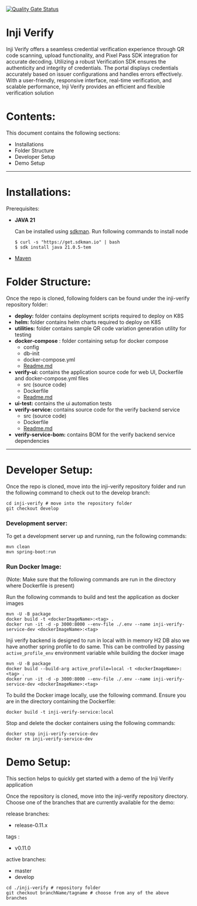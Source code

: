 [![Quality Gate Status](https://sonarcloud.io/api/project_badges/measure?branch=release-0.13.x&project=mosip_inji-verify=alert_status)](https://sonarcloud.io/dashboard?branch=release-0.13.x&id=mosip_inji-verify)
# Inji Verify

Inji Verify offers a seamless credential verification experience through QR code scanning, upload functionality, and Pixel Pass SDK integration for accurate decoding. Utilizing a robust Verification SDK ensures the authenticity and integrity of credentials. The portal displays credentials accurately based on issuer configurations and handles errors effectively. With a user-friendly, responsive interface, real-time verification, and scalable performance, Inji Verify provides an efficient and flexible verification solution

# Contents:

This document contains the following sections:

- Installations
- Folder Structure
- Developer Setup
- Demo Setup

---

# Installations:

Prerequisites:

- **JAVA 21**

  Can be installed using [sdkman](https://sdkman.io/). Run following commands to install node

  ```shell
  $ curl -s "https://get.sdkman.io" | bash
  $ sdk install java 21.0.5-tem
  ```
- [Maven](https://maven.apache.org/install.html) 

# Folder Structure:

Once the repo is cloned, following folders can be found under the inji-verify repository folder:

- **deploy:** folder contains deployment scripts required to deploy on K8S
- **helm:** folder contains helm charts required to deploy on K8S
- **utilities:** folder contains sample QR code variation generation utility for testing
- **docker-compose** : folder containing setup for docker compose
  - config
  - db-init
  - docker-compose.yml
  - [Readme.md](./docker-compose/README.md)
- **verify-ui:** contains the application source code for web UI, Dockerfile and docker-compose.yml files
  - src (source code)
  - Dockerfile
  - [Readme.md](./verify-ui/README.md)
- **ui-test:** contains the ui automation tests
- **verify-service:** contains source code for the verify backend service
  - src (source code)
  - Dockerfile
  - [Readme.md](./verify-service/README.md)
- **verify-service-bom:** contains BOM for the verify backend service dependencies

---

# Developer Setup:

Once the repo is cloned, move into the inji-verify repository folder and run the following command to check out to the develop branch:

```shell
cd inji-verify # move into the repository folder
git checkout develop
```

### Development server:

To get a development server up and running, run the following commands:

```shell
mvn clean
mvn spring-boot:run
```

### Run Docker Image:

(Note: Make sure that the following commands are run in the directory where Dockerfile is present)

Run the following commands to build and test the application as docker images

```shell
mvn -U -B package
docker build -t <dockerImageName>:<tag> .
docker run -it -d -p 3000:8000 --env-file ./.env --name inji-verify-service-dev <dockerImageName>:<tag>
```

Inji verify backend is designed to run in local with in memory H2 DB also we have another spring profile to do same. This can
be controlled by passing `active_profile_env` environment variable while building the docker image

```shell
mvn -U -B package
docker build --build-arg active_profile=local -t <dockerImageName>:<tag> .
docker run -it -d -p 3000:8000 --env-file ./.env --name inji-verify-service-dev <dockerImageName>:<tag>
```

To build the Docker image locally, use the following command. Ensure you are in the directory containing the Dockerfile:

```shell
docker build -t inji-verify-service:local
```

Stop and delete the docker containers using the following commands:

```shell
docker stop inji-verify-service-dev
docker rm inji-verify-service-dev
```

# Demo Setup:

This section helps to quickly get started with a demo of the Inji Verify application

Once the repository is cloned, move into the inji-verify repository directory.
Choose one of the branches that are currently available for the demo:

release branches:
- release-0.11.x

tags : 
- v0.11.0

active branches:
- master
- develop

```shell
cd ./inji-verify # repository folder
git checkout branchName/tagname # choose from any of the above branches
```
